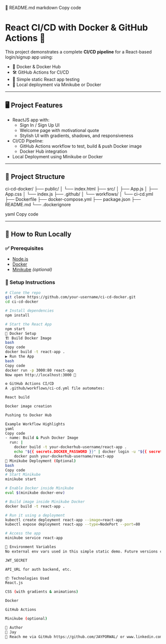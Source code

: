 📄 README.md
markdown
Copy code
# React CI/CD with Docker & GitHub Actions 🚀

This project demonstrates a complete **CI/CD pipeline** for a React-based login/signup app using:

- 🐳 Docker & Docker Hub
- 🛠️ GitHub Actions for CI/CD
- 🧪 Simple static React app testing
- 🚀 Local deployment via Minikube or Docker

---

## 🖥️ Project Features

- ReactJS app with:
  - Sign In / Sign Up UI
  - Welcome page with motivational quote
  - Stylish UI with gradients, shadows, and responsiveness
- CI/CD Pipeline:
  - GitHub Actions workflow to test, build & push Docker image
  - Docker Hub integration
- Local Deployment using Minikube or Docker

---

## 📁 Project Structure

ci-cd-docker/
├── public/
│ └── index.html
├── src/
│ ├── App.js
│ ├── App.css
│ └── index.js
├── .github/
│ └── workflows/
│ └── ci-cd.yml
├── Dockerfile
├── docker-compose.yml
├── package.json
├── README.md
└── .dockerignore

yaml
Copy code

---

## 🚀 How to Run Locally

### ✅ Prerequisites

- [Node.js](https://nodejs.org/)
- [Docker](https://www.docker.com/products/docker-desktop)
- [Minikube](https://minikube.sigs.k8s.io/docs/start/) *(optional)*

### 🔧 Setup Instructions

```bash
# Clone the repo
git clone https://github.com/your-username/ci-cd-docker.git
cd ci-cd-docker

# Install dependencies
npm install

# Start the React App
npm start
🐳 Docker Setup
🏗️ Build Docker Image
bash
Copy code
docker build -t react-app .
▶️ Run the App
bash
Copy code
docker run -p 3000:80 react-app
Now open http://localhost:3000 🎉

⚙️ GitHub Actions CI/CD
A .github/workflows/ci-cd.yml file automates:

React build

Docker image creation

Pushing to Docker Hub

Example Workflow Highlights
yaml
Copy code
- name: Build & Push Docker Image
  run: |
    docker build -t your-dockerhub-username/react-app .
    echo "${{ secrets.DOCKER_PASSWORD }}" | docker login -u "${{ secrets.DOCKER_USERNAME }}" --password-stdin
    docker push your-dockerhub-username/react-app
🚀 Minikube Deployment (Optional)
bash
Copy code
# Start Minikube
minikube start

# Enable Docker inside Minikube
eval $(minikube docker-env)

# Build image inside Minikube Docker
docker build -t react-app .

# Run it using a deployment
kubectl create deployment react-app --image=react-app
kubectl expose deployment react-app --type=NodePort --port=80

# Access the app
minikube service react-app

🔐 Environment Variables
No external env vars used in this simple static demo. Future versions can add:

JWT_SECRET

API_URL for auth backend, etc.

📦 Technologies Used
React.js

CSS (with gradients & animations)

Docker

GitHub Actions

Minikube (optional)

🤝 Author
👤 Jay
📧 Reach me via GitHub https://github.com/JAYPORWAL/ or www.linkedin.com/in/jay-gupta-1b0a79259

